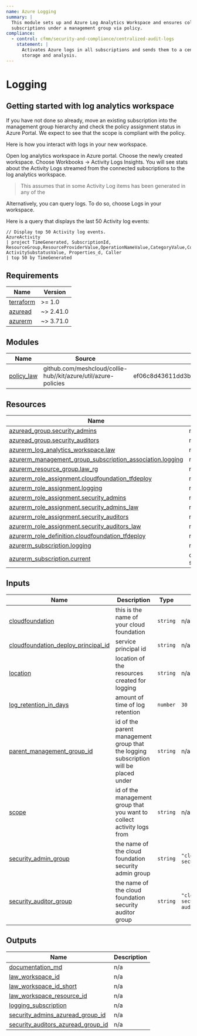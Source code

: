 ```yaml
---
name: Azure Logging
summary: |
  This module sets up and Azure Log Analytics Workspace and ensures collection of Azure logs in all
  subscriptions under a management group via policy.
compliance:
  - control: cfmm/security-and-compliance/centralized-audit-logs
    statement: |
      Activates Azure logs in all subscriptions and sends them to a central log analytics workspace for
      storage and analysis.
---
```


# Logging


## Getting started with log analytics workspace

If you have not done so already, move an existing subscription into the management group hierarchy and check the policy assignment status in Azure Portal.
We expect to see that the scope is compliant with the policy.

Here is how you interact with logs in your new workspace.

Open log analytics workspace in Azure portal.
Choose the newly created workspace.
Choose Workbooks → Activity Logs Insights.
You will see stats about the Activity Logs streamed from the connected subscriptions to the log analytics workspace.
> This assumes that in some Activity Log items has been generated in any of the

Alternatively, you can query logs. To do so, choose Logs in your workspace.

Here is a query that displays the last 50 Activity log events:
```
// Display top 50 Activity log events.
AzureActivity
| project TimeGenerated, SubscriptionId, ResourceGroup,ResourceProviderValue,OperationNameValue,CategoryValue,CorrelationId,ActivityStatusValue, ActivitySubstatusValue, Properties_d, Caller
| top 50 by TimeGenerated
```

<!-- BEGIN_TF_DOCS -->
## Requirements

| Name | Version |
|------|---------|
| <a name="requirement_terraform"></a> [terraform](#requirement\_terraform) | >= 1.0 |
| <a name="requirement_azuread"></a> [azuread](#requirement\_azuread) | ~> 2.41.0 |
| <a name="requirement_azurerm"></a> [azurerm](#requirement\_azurerm) | ~> 3.71.0 |

## Modules

| Name | Source | Version |
|------|--------|---------|
| <a name="module_policy_law"></a> [policy\_law](#module\_policy\_law) | github.com/meshcloud/collie-hub//kit/azure/util/azure-policies | ef06c8d43611dd3bf6eebdd7f472b95472f86b0b |

## Resources

| Name | Type |
|------|------|
| [azuread_group.security_admins](https://registry.terraform.io/providers/hashicorp/azuread/latest/docs/resources/group) | resource |
| [azuread_group.security_auditors](https://registry.terraform.io/providers/hashicorp/azuread/latest/docs/resources/group) | resource |
| [azurerm_log_analytics_workspace.law](https://registry.terraform.io/providers/hashicorp/azurerm/latest/docs/resources/log_analytics_workspace) | resource |
| [azurerm_management_group_subscription_association.logging](https://registry.terraform.io/providers/hashicorp/azurerm/latest/docs/resources/management_group_subscription_association) | resource |
| [azurerm_resource_group.law_rg](https://registry.terraform.io/providers/hashicorp/azurerm/latest/docs/resources/resource_group) | resource |
| [azurerm_role_assignment.cloudfoundation_tfdeploy](https://registry.terraform.io/providers/hashicorp/azurerm/latest/docs/resources/role_assignment) | resource |
| [azurerm_role_assignment.logging](https://registry.terraform.io/providers/hashicorp/azurerm/latest/docs/resources/role_assignment) | resource |
| [azurerm_role_assignment.security_admins](https://registry.terraform.io/providers/hashicorp/azurerm/latest/docs/resources/role_assignment) | resource |
| [azurerm_role_assignment.security_admins_law](https://registry.terraform.io/providers/hashicorp/azurerm/latest/docs/resources/role_assignment) | resource |
| [azurerm_role_assignment.security_auditors](https://registry.terraform.io/providers/hashicorp/azurerm/latest/docs/resources/role_assignment) | resource |
| [azurerm_role_assignment.security_auditors_law](https://registry.terraform.io/providers/hashicorp/azurerm/latest/docs/resources/role_assignment) | resource |
| [azurerm_role_definition.cloudfoundation_tfdeploy](https://registry.terraform.io/providers/hashicorp/azurerm/latest/docs/resources/role_definition) | resource |
| [azurerm_subscription.logging](https://registry.terraform.io/providers/hashicorp/azurerm/latest/docs/resources/subscription) | resource |
| [azurerm_subscription.current](https://registry.terraform.io/providers/hashicorp/azurerm/latest/docs/data-sources/subscription) | data source |

## Inputs

| Name | Description | Type | Default | Required |
|------|-------------|------|---------|:--------:|
| <a name="input_cloudfoundation"></a> [cloudfoundation](#input\_cloudfoundation) | this is the name of your cloud foundation | `string` | n/a | yes |
| <a name="input_cloudfoundation_deploy_principal_id"></a> [cloudfoundation\_deploy\_principal\_id](#input\_cloudfoundation\_deploy\_principal\_id) | service principal id | `string` | n/a | yes |
| <a name="input_location"></a> [location](#input\_location) | location of the resources created for logging | `string` | n/a | yes |
| <a name="input_log_retention_in_days"></a> [log\_retention\_in\_days](#input\_log\_retention\_in\_days) | amount of time of log retention | `number` | `30` | no |
| <a name="input_parent_management_group_id"></a> [parent\_management\_group\_id](#input\_parent\_management\_group\_id) | id of the parent management group that the logging subscription will be placed under | `string` | n/a | yes |
| <a name="input_scope"></a> [scope](#input\_scope) | id of the management group that you want to collect activity logs from | `string` | n/a | yes |
| <a name="input_security_admin_group"></a> [security\_admin\_group](#input\_security\_admin\_group) | the name of the cloud foundation security admin group | `string` | `"cloudfoundation-security-admins"` | no |
| <a name="input_security_auditor_group"></a> [security\_auditor\_group](#input\_security\_auditor\_group) | the name of the cloud foundation security auditor group | `string` | `"cloudfoundation-security-auditors"` | no |

## Outputs

| Name | Description |
|------|-------------|
| <a name="output_documentation_md"></a> [documentation\_md](#output\_documentation\_md) | n/a |
| <a name="output_law_workspace_id"></a> [law\_workspace\_id](#output\_law\_workspace\_id) | n/a |
| <a name="output_law_workspace_id_short"></a> [law\_workspace\_id\_short](#output\_law\_workspace\_id\_short) | n/a |
| <a name="output_law_workspace_resource_id"></a> [law\_workspace\_resource\_id](#output\_law\_workspace\_resource\_id) | n/a |
| <a name="output_logging_subscription"></a> [logging\_subscription](#output\_logging\_subscription) | n/a |
| <a name="output_security_admins_azuread_group_id"></a> [security\_admins\_azuread\_group\_id](#output\_security\_admins\_azuread\_group\_id) | n/a |
| <a name="output_security_auditors_azuread_group_id"></a> [security\_auditors\_azuread\_group\_id](#output\_security\_auditors\_azuread\_group\_id) | n/a |
<!-- END_TF_DOCS -->
